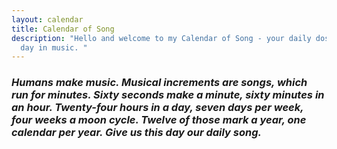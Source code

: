 ```yaml
---
layout: calendar
title: Calendar of Song
description: "Hello and welcome to my Calendar of Song - your daily dose of this
  day in music. "
---
```

### ***Humans make music. Musical increments are songs, which run for minutes. Sixty seconds make a minute, sixty minutes in an hour. Twenty-four hours in a day, seven days per week, four weeks a moon cycle. Twelve of those mark a year, one calendar per year. Give us this day our daily song.***
